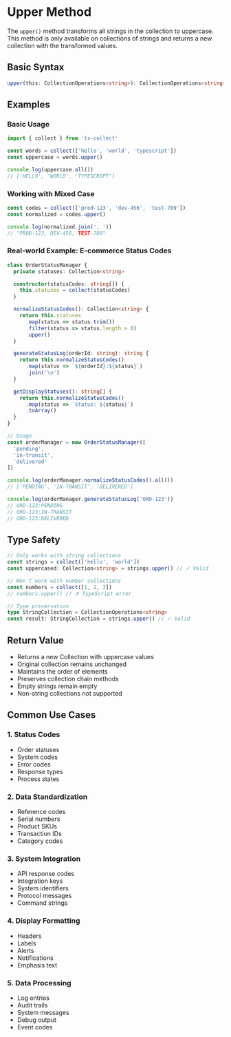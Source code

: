 # Upper Method

The `upper()` method transforms all strings in the collection to uppercase. This method is only available on collections of strings and returns a new collection with the transformed values.

## Basic Syntax

```typescript
upper(this: CollectionOperations<string>): CollectionOperations<string>
```

## Examples

### Basic Usage

```typescript
import { collect } from 'ts-collect'

const words = collect(['hello', 'world', 'typescript'])
const uppercase = words.upper()

console.log(uppercase.all())
// ['HELLO', 'WORLD', 'TYPESCRIPT']
```

### Working with Mixed Case

```typescript
const codes = collect(['prod-123', 'dev-456', 'test-789'])
const normalized = codes.upper()

console.log(normalized.join(', '))
// "PROD-123, DEV-456, TEST-789"
```

### Real-world Example: E-commerce Status Codes

```typescript
class OrderStatusManager {
  private statuses: Collection<string>

  constructor(statusCodes: string[]) {
    this.statuses = collect(statusCodes)
  }

  normalizeStatusCodes(): Collection<string> {
    return this.statuses
      .map(status => status.trim())
      .filter(status => status.length > 0)
      .upper()
  }

  generateStatusLog(orderId: string): string {
    return this.normalizeStatusCodes()
      .map(status => `${orderId}:${status}`)
      .join('\n')
  }

  getDisplayStatuses(): string[] {
    return this.normalizeStatusCodes()
      .map(status => `Status: ${status}`)
      .toArray()
  }
}

// Usage
const orderManager = new OrderStatusManager([
  'pending',
  'in-transit',
  'delivered'
])

console.log(orderManager.normalizeStatusCodes().all())
// ['PENDING', 'IN-TRANSIT', 'DELIVERED']

console.log(orderManager.generateStatusLog('ORD-123'))
// ORD-123:PENDING
// ORD-123:IN-TRANSIT
// ORD-123:DELIVERED
```

## Type Safety

```typescript
// Only works with string collections
const strings = collect(['hello', 'world'])
const uppercased: Collection<string> = strings.upper() // ✓ Valid

// Won't work with number collections
const numbers = collect([1, 2, 3])
// numbers.upper() // ✗ TypeScript error

// Type preservation
type StringCollection = CollectionOperations<string>
const result: StringCollection = strings.upper() // ✓ Valid
```

## Return Value

- Returns a new Collection<string> with uppercase values
- Original collection remains unchanged
- Maintains the order of elements
- Preserves collection chain methods
- Empty strings remain empty
- Non-string collections not supported

## Common Use Cases

### 1. Status Codes

- Order statuses
- System codes
- Error codes
- Response types
- Process states

### 2. Data Standardization

- Reference codes
- Serial numbers
- Product SKUs
- Transaction IDs
- Category codes

### 3. System Integration

- API response codes
- Integration keys
- System identifiers
- Protocol messages
- Command strings

### 4. Display Formatting

- Headers
- Labels
- Alerts
- Notifications
- Emphasis text

### 5. Data Processing

- Log entries
- Audit trails
- System messages
- Debug output
- Event codes
